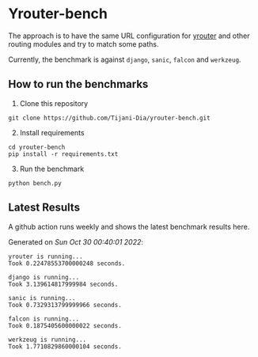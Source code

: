 # Yrouter-bench

The approach is to have the same URL configuration for [yrouter](https://github.com/Tijani-Dia/yrouter) and other routing modules and try to match some paths.

Currently, the benchmark is against `django`, `sanic`, `falcon` and `werkzeug`.

## How to run the benchmarks

1. Clone this repository

```shell
git clone https://github.com/Tijani-Dia/yrouter-bench.git
```

2. Install requirements

```shell
cd yrouter-bench
pip install -r requirements.txt
```

3. Run the benchmark

```shell
python bench.py
```

## Latest Results

A github action runs weekly and shows the latest benchmark results here.

Generated on *Sun Oct 30 00:40:01 2022*:

```shell
yrouter is running...
Took 0.22478553700000248 seconds.

django is running...
Took 3.139614817999984 seconds.

sanic is running...
Took 0.7329313799999966 seconds.

falcon is running...
Took 0.1875405600000022 seconds.

werkzeug is running...
Took 1.7710829860000104 seconds.

```